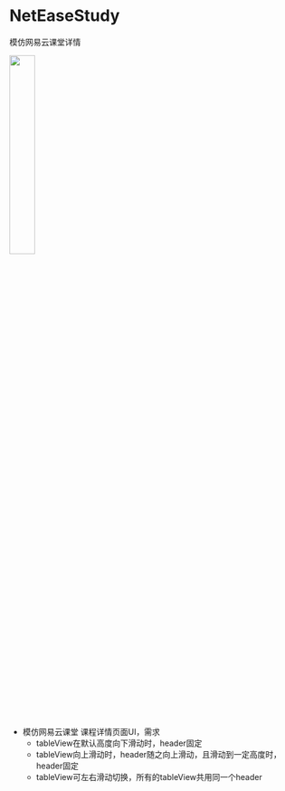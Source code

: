# NetEaseStudy
模仿网易云课堂详情

<img src="https://github.com/StruggleXL/NetEaseStudy/blob/master/XLNetEaseStudy/XLNetEaseStudy/studyDetail.gif" width="30%" height="30%">

* 模仿网易云课堂 课程详情页面UI，需求
    * tableView在默认高度向下滑动时，header固定
    * tableView向上滑动时，header随之向上滑动，且滑动到一定高度时，header固定
    * tableView可左右滑动切换，所有的tableView共用同一个header
